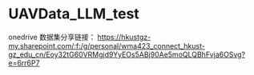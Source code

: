 # UAVData_LLM_test
onedrive 数据集分享链接：
https://hkustgz-my.sharepoint.com/:f:/g/personal/wma423_connect_hkust-gz_edu_cn/Eoy32tG60VRMgjd9YyEOs5ABj90Ae5moQLQBhFvja6OSvg?e=6rr6P7
